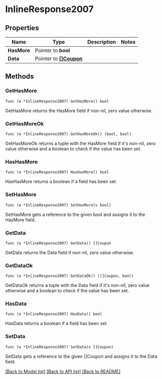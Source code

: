 # InlineResponse2007

## Properties

Name | Type | Description | Notes
------------ | ------------- | ------------- | -------------
**HasMore** | Pointer to **bool** |  | 
**Data** | Pointer to [**[]Coupon**](Coupon.md) |  | 

## Methods

### GetHasMore

`func (o *InlineResponse2007) GetHasMore() bool`

GetHasMore returns the HasMore field if non-nil, zero value otherwise.

### GetHasMoreOk

`func (o *InlineResponse2007) GetHasMoreOk() (bool, bool)`

GetHasMoreOk returns a tuple with the HasMore field if it's non-nil, zero value otherwise
and a boolean to check if the value has been set.

### HasHasMore

`func (o *InlineResponse2007) HasHasMore() bool`

HasHasMore returns a boolean if a field has been set.

### SetHasMore

`func (o *InlineResponse2007) SetHasMore(v bool)`

SetHasMore gets a reference to the given bool and assigns it to the HasMore field.

### GetData

`func (o *InlineResponse2007) GetData() []Coupon`

GetData returns the Data field if non-nil, zero value otherwise.

### GetDataOk

`func (o *InlineResponse2007) GetDataOk() ([]Coupon, bool)`

GetDataOk returns a tuple with the Data field if it's non-nil, zero value otherwise
and a boolean to check if the value has been set.

### HasData

`func (o *InlineResponse2007) HasData() bool`

HasData returns a boolean if a field has been set.

### SetData

`func (o *InlineResponse2007) SetData(v []Coupon)`

SetData gets a reference to the given []Coupon and assigns it to the Data field.


[[Back to Model list]](../README.md#documentation-for-models) [[Back to API list]](../README.md#documentation-for-api-endpoints) [[Back to README]](../README.md)


